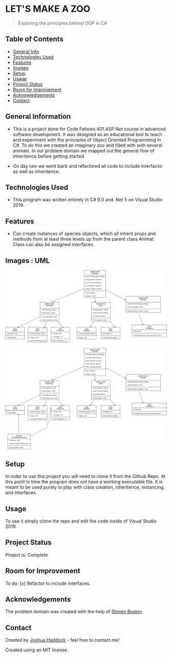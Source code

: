 # LET'S MAKE A ZOO
> Exploring the principles behind OOP in C#

## Table of Contents
* [General Info](#general-information)
* [Technologies Used](#technologies-used)
* [Features](#features)
* [Images](#screenshots)
* [Setup](#setup)
* [Usage](#usage)
* [Project Status](#project-status)
* [Room for Improvement](#room-for-improvement)
* [Acknowledgements](#acknowledgements)
* [Contact](#contact)
<!-- * [License](#license) -->

## General Information

* This is a project done for Code Fellows 401.ASP.Net course in advanced software development. It was designed as an educational tool to teach and experiment with the principles of Object Oriented Programming in C#. To do this we created an imaginary zoo and filled with with several animals. In our problem domain we mapped out the general flow of inheritence before getting started.

* On day two we went back and refactored all code to include interfaces as well as inheritence.

## Technologies Used

* This program was written entirely in C# 9.0 and .Net 5 on Visual Studio 2019.

## Features

* Can create instances of species objects, which all inherit props and methods from at least three levels up from the parent class Animal. Class can also be assigned interfaces.

## Images : UML

![Problem Domain UML](./OOP-Principles/images/ProblemDomain.png)

![Problem Domain with sample Interface](./OOP-Principles/images/OOP-UML-WithInterfaces.png)

## Setup

In order to use this project you will need to clone it from the Github Repo. At this point in time the program does not have a working executable file. It is meant to be used purely to play with class creation, inheritence, instancing, and interfaces.

## Usage

To use it simply clone the repo and edit the code inside of Visual Studio 2019.

## Project Status

Project is: Complete

## Room for Improvement

To do:
[x] Refactor to include interfaces.


## Acknowledgements

The problem domain was created with the help of [Steven Boston](https://github.com/Steven-Boston)


## Contact
Created by [Joshua Haddock](https://www.linkedin.com/in/joshuahaddock/) - feel free to contact me!

Created using an MIT license.
